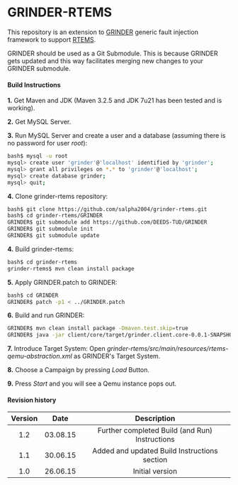 # GRINDER-RTEMS

This repository is an extension to [GRINDER] generic fault injection framework to support [RTEMS].

GRINDER should be used as a Git Submodule. This is because GRINDER gets updated and this way facilitates merging new changes to your GRINDER submodule.

#### Build Instructions
**1.** Get Maven and JDK (Maven 3.2.5 and JDK 7u21 has been tested and is working).

**2.** Get MySQL Server.

**3.** Run MySQL Server and create a user and a database (assuming there is no password for user *root*):
```sh
bash$ mysql -u root
mysql> create user 'grinder'@'localhost' identified by 'grinder';
mysql> grant all privileges on *.* to 'grinder'@'localhost';
mysql> create database grinder;
mysql> quit;
```
**4.** Clone grinder-rtems repository:
```sh
bash$ git clone https://github.com/salpha2004/grinder-rtems.git
bash$ cd grinder-rtems/GRINDER
GRINDER$ git submodule add https://github.com/DEEDS-TUD/GRINDER
GRINDER$ git submodule init
GRINDER$ git submodule update
```
**4.** Build grinder-rtems:
```sh
bash$ cd grinder-rtems
grinder-rtems$ mvn clean install package
```
**5.** Apply GRINDER.patch to GRINDER:
```sh
bash$ cd GRINDER
GRINDER$ patch -p1 < ../GRINDER.patch
```
**6.** Build and run GRINDER:
```sh
GRINDER$ mvn clean install package -Dmaven.test.skip=true
GRINDER$ java -jar client/core/target/grinder.client.core-0.0.1-SNAPSHOT.jar
```

**7.** Introduce Target System:
Open *grinder-rtems/src/main/resources/rtems-qemu-abstraction.xml* as GRINDER's Target System.

**8.** Choose a Campaign by pressing *Load* Button.

**9.** Press *Start* and you will see a Qemu instance pops out.

#### Revision history
| Version     | Date | Description   |
| :-------: | :----: | :---: |
| 1.2 | 03.08.15 | Further completed Build (and Run) Instructions |
| 1.1 | 30.06.15 | Added and updated Build Instructions section |
| 1.0 | 26.06.15 |  Initial version    |


[GRINDER]:https://github.com/DEEDS-TUD/GRINDER
[RTEMS]:https://www.rtems.org/
